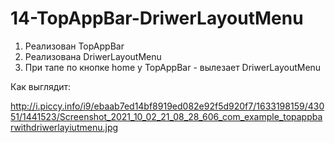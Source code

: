 # 14-TopAppBar-DriwerLayoutMenu

1) Реализован TopAppBar
2) Реализована DriwerLayoutMenu
3) При тапе по кнопке home у TopAppBar - вылезает DriwerLayoutMenu

Как выглядит:

http://i.piccy.info/i9/ebaab7ed14bf8919ed082e92f5d920f7/1633198159/43051/1441523/Screenshot_2021_10_02_21_08_28_606_com_example_topappbarwithdriwerlayiutmenu.jpg

